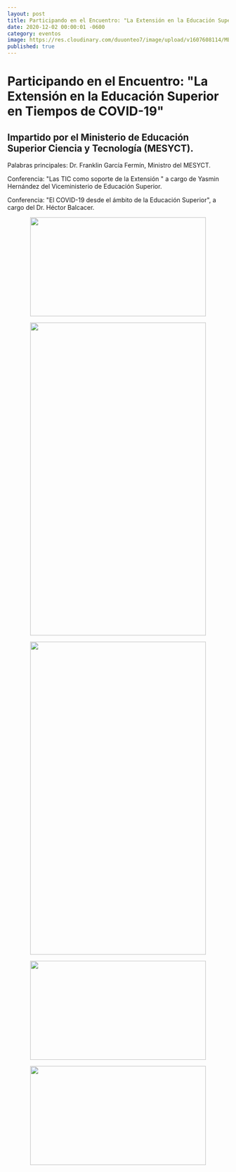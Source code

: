 ```yaml
---
layout: post
title: Participando en el Encuentro: "La Extensión en la Educación Superior en Tiempos de COVID-19"
date: 2020-12-02 00:00:01 -0600
category: eventos
image: https://res.cloudinary.com/duuonteo7/image/upload/v1607608114/MESCYT/WhatsApp_Image_2020-12-02_at_11.52.53_AM.jpg
published: true
---
```

<html>
<div>
<h1>Participando en el Encuentro: "La Extensi&oacute;n en la Educaci&oacute;n Superior en Tiempos de COVID-19"</h1>
<h2>Impartido por el Ministerio de Educaci&oacute;n Superior Ciencia y Tecnolog&iacute;a (MESYCT).</h2>
<p>Palabras principales: Dr. Franklin Garc&iacute;a Ferm&iacute;n, Ministro del MESYCT.</p>
<p>Conferencia: "Las TIC como soporte de la Extensi&oacute;n " a cargo de Yasmin Hern&aacute;ndez del Viceministerio de Educaci&oacute;n Superior.</p>
<p>Conferencia: "El COVID-19 desde el &aacute;mbito de la Educaci&oacute;n Superior", a cargo del Dr. H&eacute;ctor Balcacer.</p>
<p><img src="https://res.cloudinary.com/duuonteo7/image/upload/v1607608114/MESCYT/WhatsApp_Image_2020-12-02_at_12.25.36_PM.jpg" alt="" style="display: block; margin-left: auto; margin-right: auto;" width="400" height="225" /></p>
<p style="text-align: center;"><img src="https://res.cloudinary.com/duuonteo7/image/upload/v1607608114/MESCYT/WhatsApp_Image_2020-12-02_at_12.27.39_PM.jpg" alt="" width="400" height="711" /></p>
<p style="text-align: center;"><img src="https://res.cloudinary.com/duuonteo7/image/upload/v1607608114/MESCYT/WhatsApp_Image_2020-12-02_at_12.26.59_PM.jpg" alt="" width="400" height="711" /></p>
<p style="text-align: center;"><img src="https://res.cloudinary.com/duuonteo7/image/upload/v1607608114/MESCYT/WhatsApp_Image_2020-12-02_at_11.52.53_AM.jpg" alt="" width="400" height="225" /></p>
<p style="text-align: center;"><img src="https://res.cloudinary.com/duuonteo7/image/upload/v1607608114/MESCYT/WhatsApp_Image_2020-12-02_at_11.12.19_AM.jpg" alt="" width="400" height="225" /></p>
  
</div>

</html>
